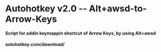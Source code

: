 # Autohotkey v2.0 -- Alt+awsd-to-Arrow-Keys
#### Script for addin keymappin shortcut of Arrow Keys, by using Alt+awsd
#### autohotkey.com/download/
